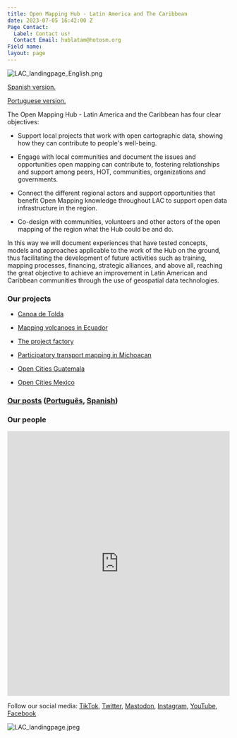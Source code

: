 ```yaml
---
title: Open Mapping Hub - Latin America and The Caribbean
date: 2023-07-05 16:42:00 Z
Page Contact:
  Label: Contact us!
  Contact Email: hublatam@hotosm.org
Field name: 
layout: page
---
```


![LAC_landingpage_English.png](/uploads/LAC_landingpage_English.png)

[Spanish version.](/hubs/hub-mapeo-abierto-latam-caribe)

[Portuguese version.](/hubs/hub-de-mapeamento-aberto-america-latina-e-caribe)

The Open Mapping Hub - Latin America and the Caribbean has four clear objectives:

* Support local projects that work with open cartographic data, showing how they can contribute to people's well-being.

* Engage with local communities and document the issues and opportunities open mapping can contribute to, fostering relationships and support among peers, HOT, communities, organizations and governments.

* Connect the different regional actors and support opportunities that benefit Open Mapping knowledge throughout LAC to support open data infrastructure in the region.

* Co-design with communities, volunteers and other actors of the open mapping of the region what the Hub could be and do.

In this way we will document experiences that have tested concepts, models and approaches applicable to the work of the Hub on the ground, thus facilitating the development of future activities such as training, mapping processes, financing, strategic alliances, and above all, reaching the great objective to achieve an improvement in Latin American and Caribbean communities through the use of geospatial data technologies.

### Our projects

* [Canoa de Tolda](https://www.hotosm.org/projects/canoa-de-tolda/)

* [Mapping volcanoes in Ecuador](https://www.hotosm.org/projects/mapping-volcanoes-in-ecuador/)

* [The project factory](https://www.hotosm.org/projects/the-project-factory/)

* [Participatory transport mapping in Michoacan](https://www.hotosm.org/projects/participatory-transport-mapping-in-zitacuaro-michoacan/)

* [Open Cities Guatemala](https://www.hotosm.org/projects/opencities-guatemala-EN/)

* [Open Cities Mexico](https://www.hotosm.org/projects/open-cities-mexico/)

### **[Our posts](https://www.hotosm.org/projects/publications/)** ([Português](https://www.hotosm.org/projects/publicacoes/), [Spanish](https://www.hotosm.org/projects/publicaciones/))

### Our people

<iframe src="https://uploads.knightlab.com/storymapjs/e120c697c1124821d49174a85168e18d/equipo-alfa-del-hub-de-mapeo-abierto-de-america-latina/index.html" frameborder="0" width="100%" height="600"></iframe>

Follow our social media: [TikTok](https://www.tiktok.com/@mapeoabierto_la?lang=es), [Twitter](https://twitter.com/mapeoabierto_la), [Mastodon](https://mapstodon.space/@mapeoabierto_la), [Instagram](https://www.instagram.com/mapeoabierto_la/), [YouTube](https://www.youtube.com/channel/UCTH6Z_QODJ4NmmBmubS68VA), [Facebook](https://www.facebook.com/Mapeo-abierto-Am%C3%A9rica-Latina-102804808622456/)

![LAC_landingpage.jpeg](/uploads/LAC_landingpage.jpeg)